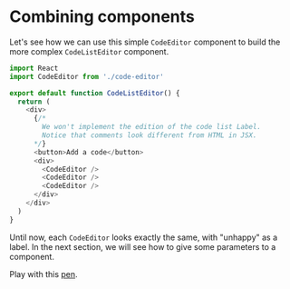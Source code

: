 # Combining components

Let's see how we can use this simple `CodeEditor` component to build the more complex `CodeListEditor` component. 

```javascript
import React
import CodeEditor from './code-editor'

export default function CodeListEditor() {
  return (
    <div>
      {/* 
        We won't implement the edition of the code list Label.
        Notice that comments look different from HTML in JSX.
      */}
      <button>Add a code</button>
      <div>
        <CodeEditor />
        <CodeEditor />
        <CodeEditor />
      </div>
    </div>
  )
}
```

Until now, each `CodeEditor` looks exactly the same, with "unhappy" as a label. In the next section, we will see how to give some parameters to a component.

Play with this [pen](http://codepen.io/BoogalooJB/pen/ggGXvp).

<!-- Add script to embed codepens -->
<script async src="https://production-assets.codepen.io/assets/embed/ei.js"></script>
<p
  data-height="700"
  data-theme-id="dark"
  data-slug-hash="ggGXvp"
  data-default-tab="js,result"
  data-user="BoogalooJB"
  data-embed-version="2"
  data-pen-title="React and Redux within Pogues"
  class="codepen" />
